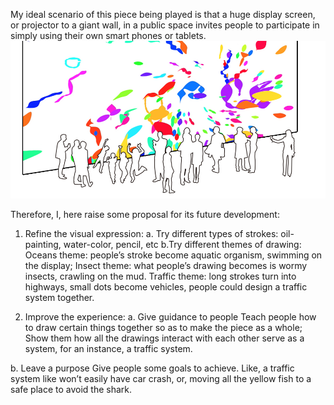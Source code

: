 My ideal scenario of this piece being played is that a huge display screen, or projector to a giant wall, in a public space invites people to participate in simply using their own smart phones or tablets.
![Future Development](../project_images/future_diagram.jpg?raw=true "Future Development")

Therefore, I, here raise some proposal for its future development:

1.  Refine the visual expression:
    a. Try different types of strokes:
      oil-painting, water-color, pencil, etc
    b.Try different themes of drawing:
      Oceans theme: people’s stroke become aquatic organism, swimming on the display;
      Insect theme: what people’s drawing becomes is wormy insects, crawling on the mud.
      Traffic theme: long strokes turn into highways, small dots become vehicles, people could design a traffic system together.

2.  Improve the experience:
  a. Give guidance to people
    Teach people how to draw certain things together so as to make the piece as a whole;
    Show them how all the drawings interact with each other serve as a system, for an instance, a traffic system.

  b. Leave a purpose
    Give people some goals to achieve. Like, a traffic system like won’t easily have car crash, or, moving all the yellow fish to a safe place to avoid the shark.



